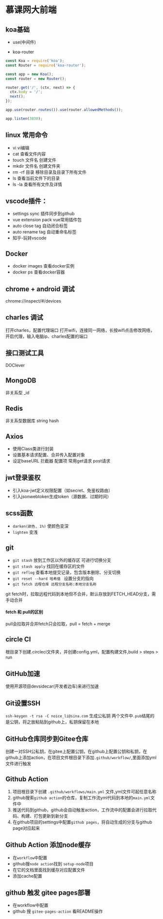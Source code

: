 # 慕课网大前端
## koa基础

- use(中间件)

- koa-router
```js
const Koa = require('koa');
const Router = require('koa-router');

const app = new Koa();
const router = new Router();

router.get('/', (ctx, next) => {
  ctx.body = '/';
  next();
});

app.use(router.routes()).use(router.allowedMethods());

app.listen(3030);

```

## linux 常用命令

- vi  vi编辑
- cat  查看文件内容
- touch 文件名  创建文件
- mkdir 文件名 创建文件夹
- rm -rf 目录 移除目录及目录下所有文件
- ls  查看当前文件下的目录
- ls -la 查看所有文件及详情

## vscode插件：

- settings sync 插件同步到github
- vue extension pack vue常用插件包
- auto close tag 自动闭合标签
- auto rename tag 自动重命名标签
- 知乎-玩转vscode

## Docker

- docker images   查看docker实例
- docker ps    查看docker容器

## chrome + android 调试

chrome://inspect/#/devices

## charles 调试

打开charles，配置代理端口
打开wifi，连接同一网络，长按wifi点击修改网络，开启代理，输入电脑ip、charles配置的端口

## 接口测试工具

DOClever

## MongoDB

非关系型 _id

## Redis

非关系型数据库 string hash

## Axios

- 使用Class类进行封装
- 设置基本请求配置、合并传入配置对象
- 设定baseURL 拦截器 配置项 常用get请求 post请求

## jwt登录鉴权

- 引入koa-jwt定义权限配置（如secret、免鉴权路由）
- 引入jsonwebtoken生成token（源数据、过期时间）

## scss函数

- `darken(颜色, 1%)` 使颜色变深
- `lighten`  变浅

## git

- `git stash` 放到工作区以外的缓存区 可进行切换分支
- `git stash apply` 找回在缓存区的文件
- `git reflog` 查看本地提交记录，包含版本删除、分支切换
- `git reset --hard 哈希值 `  设置分支的指向
- `git fetch 远程仓库 远程分支名称:本地分支名称`

git fetch时，拉取远程代码到本地但不合并，默认存放到FETCH_HEAD分支，需手动合并

#### fetch 和 pull的区别
pull会拉取并合并fetch只会拉取，pull = fetch + merge

## circle CI
根目录下创建.circleci文件夹，并创建config.yml，配置构建文件,build > steps > run

## GitHub加速
使用开源项目devsidecar(开发者边车)来进行加速

## Git设置SSH
`ssh-keygen -t rsa -C noice_li@sina.com` 生成公私钥
两个文件中`.pub`结尾的是公钥，将之放粘贴到github上，私钥保留在本地

## GitHub仓库同步到Gitee仓库
创建一对SSH公私钥，在gitee上配置公钥，在github上配置公钥和私钥，在github上添加action，在项目文件根目录下添加`.github/workflow/`,里面添加yml文件进行触发

## Github Action
1. 项目根目录下创建 `.github/workflows/main.yml` 文件,yml文件可起任意名称
2. github搜索`github action`的仓库，复制工作流yml代码到本地的`main.yml`文件中
3. 推送代码到github，github会自动触发action，工作流中的配置会进行拉取代码、构建、打包更新到新分支
4. 在github项目的settings中配置`github pages`，将自动生成的分支与github page对应起来

## Github Action 添加node缓存
- 在`workflow`中配置
- github搜`node action`找到 `setup-node`项目
- 在它的文档里面找到缓存对应配置文件
- 添加cache配置

## github 触发 gitee pages部署
- 在workflow中配置
- github 搜 `gitee-pages-action` 看README操作

